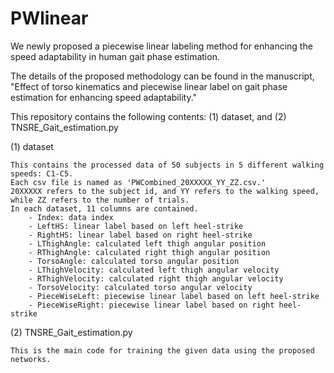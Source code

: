 # PWlinear
We newly proposed a piecewise linear labeling method for enhancing the speed adaptability in human gait phase estimation.

The details of the proposed methodology can be found in the manuscript, "Effect of torso kinematics and piecewise linear label on gait phase estimation for enhancing speed adaptability."


This repository contains the following contents: (1) dataset, and (2) TNSRE_Gait_estimation.py

(1) dataset

    This contains the processed data of 50 subjects in 5 different walking speeds: C1-C5.
    Each csv file is named as 'PWCombined_20XXXXX_YY_ZZ.csv.'
    20XXXXX refers to the subject id, and YY refers to the walking speed, while ZZ refers to the number of trials.
    In each dataset, 11 columns are contained.
        - Index: data index
        - LeftHS: linear label based on left heel-strike
        - RightHS: linear label based on right heel-strike
        - LThighAngle: calculated left thigh angular position
        - RThighAngle: calculated right thigh angular position
        - TorsoAngle: calculated torso angular position
        - LThighVelocity: calculated left thigh angular velocity
        - RThighVelocity: calculated right thigh angular velocity
        - TorsoVelocity: calculated torso angular velocity
        - PieceWiseLeft: piecewise linear label based on left heel-strike
        - PieceWiseRight: piecewise linear label based on right heel-strike

(2) TNSRE_Gait_estimation.py

    This is the main code for training the given data using the proposed networks.
